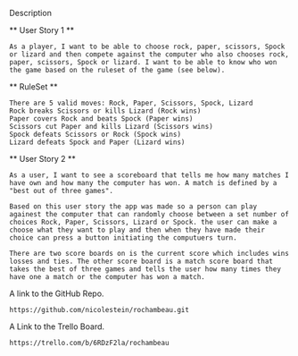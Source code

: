 Description

   ** User Story 1 **
    
    As a player, I want to be able to choose rock, paper, scissors, Spock or lizard and then compete against the computer who also chooses rock, paper, scissors, Spock or lizard. I want to be able to know who won the game based on the ruleset of the game (see below).
   
   ** RuleSet ** 
   
    There are 5 valid moves: Rock, Paper, Scissors, Spock, Lizard
    Rock breaks Scissors or kills Lizard (Rock wins)
    Paper covers Rock and beats Spock (Paper wins)
    Scissors cut Paper and kills Lizard (Scissors wins)
    Spock defeats Scissors or Rock (Spock wins)
    Lizard defeats Spock and Paper (Lizard wins)
    
   ** User Story 2 **
    
    As a user, I want to see a scoreboard that tells me how many matches I have own and how many the computer has won. A match is defined by a "best out of three games". 
    
    Based on this user story the app was made so a person can play againest the computer that can randomly choose between a set number of choices Rock, Paper, Scissors, Lizard or Spock. the user can make a choose what they want to play and then when they have made their choice can press a button initiating the computuers turn. 
    
    There are two score boards on is the current score which includes wins losses and ties. The other score board is a match score board that takes the best of three games and tells the user how many times they have one a match or the computer has won a match. 
    

A link to the GitHub Repo.

    https://github.com/nicolestein/rochambeau.git
    
A Link to the Trello Board.

    https://trello.com/b/6RDzF2la/rochambeau